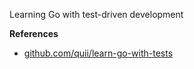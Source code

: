 Learning Go with test-driven development

**References**

- [github.com/quii/learn-go-with-tests](https://github.com/quii/learn-go-with-tests)

